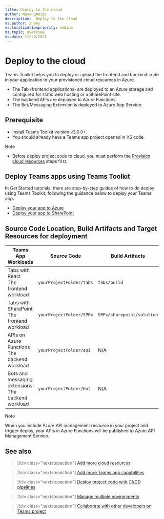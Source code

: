 ```yaml
---
title: Deploy to the cloud
author: MuyangAmigo
description:  Deploy to the cloud
ms.author: zhany
ms.localizationpriority: medium
ms.topic: overview
ms.date: 11/29/2021
---
```


# Deploy to the cloud

Teams Toolkit helps you to deploy or upload the frontend and backend code in your application to your provisioned cloud resources in Azure.

* The Tab (frontend applications) are deployed to an Azure storage and configured for static web hosting or a SharePoint site.
* The backend APIs are deployed to Azure Functions.
* The Bot/Messaging Extension is deployed to Azure App Service.

## Prerequisite

* [Install Teams Toolkit](https://marketplace.visualstudio.com/items?itemName=TeamsDevApp.ms-teams-vscode-extension) version v3.0.0+.
* You should already have a Teams app project opened in VS code.

> [!NOTE]
> * Before deploy project code to cloud, you must perform the [Provision cloud resources](provision.md) steps first.


## Deploy Teams apps using Teams Toolkit

In Get Started tutorials, there are step-by-step guides of how to do deploy using Teams Toolkit, following the guidance below to deploy your Teams app.

* [Deploy your app to Azure](/microsoftteams/platform/sbs-gs-javascript?tabs=vscode%2Cvsc%2Cviscode%2Cvcode&tutorial-step=8&branch)
* [Deploy your app to SharePoint](/microsoftteams/platform/sbs-gs-spfx?tabs=vscode%2Cviscode&tutorial-step=4&branch)

## Source Code Location, Build Artifacts and Target Resources for deployment

| Teams App Workloads| Source Code | Build Artifacts| Target Resources |
|-------------|----------|---------------|---------------|
|Tabs with React </br> The frontend workload| `yourProjectFolder/tabs`| `tabs/build` |Azure Storage |
|Tabs with SharePoint </br> The frontend workload | `yourProjectFolder/SPFx`| `SPFx/sharepoint/solution` |SharePoint app catalog |
|APIs on Azure Functions </br> The backend workload | `yourProjectFolder/api`| N/A |Azure Functions |
|Bots and messaging extensions </br> The backend workload | `yourProjectFolder/bot` | N/A | Azure App Service |

> [!NOTE]
> When you include Azure API management resource in your project and trigger deploy, your APIs in Azure Functions will be published to Azure API Management Service.

## See also

> [!div class="nextstepaction"]
> [Add more cloud resources](add-resource.md)

> [!div class="nextstepaction"]
> [Add more Teams app capabilities](add-capability.md)

> [!div class="nextstepaction"]
> [Deploy project code with CI/CD pipelines](use-CICD-template.md)

> [!div class="nextstepaction"]
> [Manage multiple environments](TeamsFx-multi-env.md)

> [!div class="nextstepaction"]
> [Collaborate with other developers on Teams project](TeamsFx-collaboration.md)
